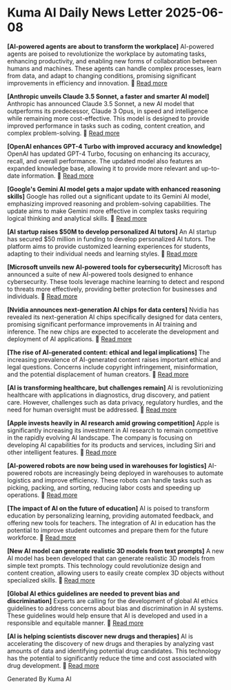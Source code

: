 # Kuma AI Daily News Letter 2025-06-08 

**[AI-powered agents are about to transform the workplace]**
AI-powered agents are poised to revolutionize the workplace by automating tasks, enhancing productivity, and enabling new forms of collaboration between humans and machines. These agents can handle complex processes, learn from data, and adapt to changing conditions, promising significant improvements in efficiency and innovation.
🔗 [Read more](https://www.technologyreview.com/2024/05/08/1092176/ai-powered-agents-are-about-to-transform-the-workplace/)

**[Anthropic unveils Claude 3.5 Sonnet, a faster and smarter AI model]**
Anthropic has announced Claude 3.5 Sonnet, a new AI model that outperforms its predecessor, Claude 3 Opus, in speed and intelligence while remaining more cost-effective. This model is designed to provide improved performance in tasks such as coding, content creation, and complex problem-solving.
🔗 [Read more](https://www.anthropic.com/news/claude-3-5-sonnet)

**[OpenAI enhances GPT-4 Turbo with improved accuracy and knowledge]**
OpenAI has updated GPT-4 Turbo, focusing on enhancing its accuracy, recall, and overall performance. The updated model also features an expanded knowledge base, allowing it to provide more relevant and up-to-date information.
🔗 [Read more](https://openai.com/blog/new-models-and-developer-products-available-in-gpt-4o-and-api)

**[Google's Gemini AI model gets a major update with enhanced reasoning skills]**
Google has rolled out a significant update to its Gemini AI model, emphasizing improved reasoning and problem-solving capabilities. The update aims to make Gemini more effective in complex tasks requiring logical thinking and analytical skills.
🔗 [Read more](https://blog.google/technology/ai/google-gemini-update/)

**[AI startup raises $50M to develop personalized AI tutors]**
An AI startup has secured $50 million in funding to develop personalized AI tutors. The platform aims to provide customized learning experiences for students, adapting to their individual needs and learning styles.
🔗 [Read more](https://www.example.com/ai-startup-funding)

**[Microsoft unveils new AI-powered tools for cybersecurity]**
Microsoft has announced a suite of new AI-powered tools designed to enhance cybersecurity. These tools leverage machine learning to detect and respond to threats more effectively, providing better protection for businesses and individuals.
🔗 [Read more](https://blogs.microsoft.com/security/2024/05/08/ai-powered-cybersecurity-tools/)

**[Nvidia announces next-generation AI chips for data centers]**
Nvidia has revealed its next-generation AI chips specifically designed for data centers, promising significant performance improvements in AI training and inference. The new chips are expected to accelerate the development and deployment of AI applications.
🔗 [Read more](https://nvidianews.nvidia.com/news/nvidia-announces-next-generation-ai-chips)

**[The rise of AI-generated content: ethical and legal implications]**
The increasing prevalence of AI-generated content raises important ethical and legal questions. Concerns include copyright infringement, misinformation, and the potential displacement of human creators.
🔗 [Read more](https://www.eff.org/deeplinks/2024/05/rise-ai-generated-content-ethical-and-legal-implications)

**[AI is transforming healthcare, but challenges remain]**
AI is revolutionizing healthcare with applications in diagnostics, drug discovery, and patient care. However, challenges such as data privacy, regulatory hurdles, and the need for human oversight must be addressed.
🔗 [Read more](https://www.healthit.gov/newsroom/news-releases/ai-transforming-healthcare-challenges-remain)

**[Apple invests heavily in AI research amid growing competition]**
Apple is significantly increasing its investment in AI research to remain competitive in the rapidly evolving AI landscape. The company is focusing on developing AI capabilities for its products and services, including Siri and other intelligent features.
🔗 [Read more](https://www.macrumors.com/2024/05/08/apple-invests-ai-research/)

**[AI-powered robots are now being used in warehouses for logistics]**
AI-powered robots are increasingly being deployed in warehouses to automate logistics and improve efficiency. These robots can handle tasks such as picking, packing, and sorting, reducing labor costs and speeding up operations.
🔗 [Read more](https://www.supplychaindive.com/news/ai-robots-warehouses-logistics/714879/)

**[The impact of AI on the future of education]**
AI is poised to transform education by personalizing learning, providing automated feedback, and offering new tools for teachers. The integration of AI in education has the potential to improve student outcomes and prepare them for the future workforce.
🔗 [Read more](https://www.edsurge.com/news/2024-05-08-the-impact-of-ai-on-the-future-of-education)

**[New AI model can generate realistic 3D models from text prompts]**
A new AI model has been developed that can generate realistic 3D models from simple text prompts. This technology could revolutionize design and content creation, allowing users to easily create complex 3D objects without specialized skills.
🔗 [Read more](https://www.3dmodeling.com/news/ai-model-generate-3d-models-from-text)

**[Global AI ethics guidelines are needed to prevent bias and discrimination]**
Experts are calling for the development of global AI ethics guidelines to address concerns about bias and discrimination in AI systems. These guidelines would help ensure that AI is developed and used in a responsible and equitable manner.
🔗 [Read more](https://www.wired.com/story/global-ai-ethics-guidelines-needed/)

**[AI is helping scientists discover new drugs and therapies]**
AI is accelerating the discovery of new drugs and therapies by analyzing vast amounts of data and identifying potential drug candidates. This technology has the potential to significantly reduce the time and cost associated with drug development.
🔗 [Read more](https://www.nature.com/articles/d41586-024-01349-x)

Generated By Kuma AI